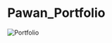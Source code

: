 # Pawan_Portfolio
![Portfolio](https://user-images.githubusercontent.com/88606641/179403226-cba90bd5-0227-41be-a999-2cf8e7539498.png)

